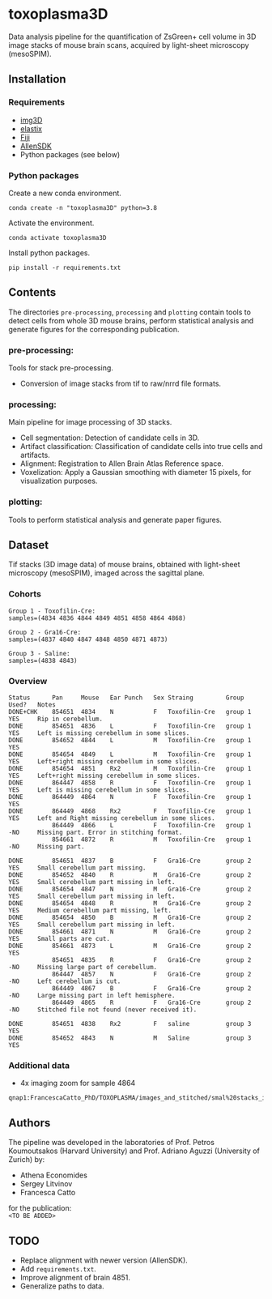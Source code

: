 # toxoplasma3D

Data analysis pipeline for the quantification of ZsGreen+ cell volume in 3D image stacks of mouse brain scans, acquired by light-sheet microscopy (mesoSPIM).



## Installation


### Requirements

* [img3D](https://github.com/aecon/img3D)
* [elastix](https://elastix.lumc.nl)
* [Fiji](https://fiji.sc)
* [AllenSDK](https://allensdk.readthedocs.io/en/latest)
* Python packages (see below)


### Python packages

Create a new conda environment.
```
conda create -n "toxoplasma3D" python=3.8
```

Activate the environment.
```
conda activate toxoplasma3D
```

Install python packages.
```
pip install -r requirements.txt
```



## Contents

The directories `pre-processing`, `processing` and `plotting` contain tools to detect cells from whole 3D mouse brains, perform statistical analysis and generate figures for the corresponding publication.

### pre-processing:
Tools for stack pre-processing.
* Conversion of image stacks from tif to raw/nrrd file formats.

### processing:
Main pipeline for image processing of 3D stacks.
* Cell segmentation: Detection of candidate cells in 3D.
* Artifact classification: Classification of candidate cells into true cells and artifacts.
* Alignment: Registration to Allen Brain Atlas Reference space.
* Voxelization: Apply a Gaussian smoothing with diameter 15 pixels, for visualization purposes.

### plotting:
Tools to perform statistical analysis and generate paper figures.



## Dataset

Tif stacks (3D image data) of mouse brains, obtained with light-sheet microscopy (mesoSPIM), imaged across the sagittal plane.

### Cohorts
```
Group 1 - Toxofilin-Cre:
samples=(4834 4836 4844 4849 4851 4858 4864 4868)

Group 2 - Gra16-Cre:
samples=(4837 4840 4847 4848 4850 4871 4873)

Group 3 - Saline:
samples=(4838 4843)
```

### Overview
```
Status      Pan     Mouse	Ear Punch	Sex	Straing         Group       Used?   Notes
DONE+CHK    854651	4834	N	        F	Toxofilin-Cre   group 1     YES     Rip in cerebellum.
DONE        854651	4836	L	        F	Toxofilin-Cre   group 1     YES     Left is missing cerebellum in some slices.
DONE        854652	4844	L	        M	Toxofilin-Cre   group 1     YES
DONE        854654	4849	L	        M	Toxofilin-Cre   group 1     YES     Left+right missing cerebellum in some slices.
DONE        854654	4851	Rx2	        M	Toxofilin-Cre   group 1     YES     Left+right missing cerebellum in some slices.
DONE        864447	4858	R	        F	Toxofilin-Cre   group 1     YES     Left is missing cerebellum in some slices.
DONE        864449	4864	N	        F	Toxofilin-Cre   group 1     YES
DONE        864449	4868	Rx2	        F	Toxofilin-Cre   group 1     YES     Left and Right missing cerebellum in some slices.
            864449	4866	L	        F	Toxofilin-Cre   group 1     -NO     Missing part. Error in stitching format.
            854661	4872	R	        M	Toxofilin-Cre   group 1     -NO     Missing part.

DONE        854651	4837	B	        F	Gra16-Cre       group 2     YES     Small cerebellum part missing.
DONE        854652	4840	R	        M	Gra16-Cre       group 2     YES     Small cerebellum part missing in left.
DONE        854654	4847	N	        M	Gra16-Cre       group 2     YES     Small cerebellum part missing in left.
DONE        854654	4848	R	        M	Gra16-Cre       group 2     YES     Medium cerebellum part missing, left.
DONE        854654	4850	B	        M	Gra16-Cre       group 2     YES     Small cerebellum part missing in left.
DONE        854661	4871	N	        M	Gra16-Cre       group 2     YES     Small parts are cut.
DONE        854661	4873	L	        M	Gra16-Cre       group 2     YES
            854651	4835	R	        F	Gra16-Cre       group 2     -NO     Missing large part of cerebellum.
            864447	4857	N	        F	Gra16-Cre       group 2     -NO     Left cerebellum is cut.
            864449	4867	B	        F	Gra16-Cre       group 2     -NO     Large missing part in left hemisphere.
            864449	4865	R	        F	Gra16-Cre       group 2     -NO     Stitched file not found (never received it).

DONE        854651	4838	Rx2	        F	saline          group 3     YES
DONE        854652	4843	N	        M	Saline          group 3     YES
```


### Additional data
* 4x imaging zoom for sample 4864

```
qnap1:FrancescaCatto_PhD/TOXOPLASMA/images_and_stitched/smal%20stacks_images_4x_1um%20resolution
```


## Authors
The pipeline was developed in the laboratories of Prof. Petros Koumoutsakos (Harvard University) and Prof. Adriano Aguzzi (University of Zurich) by:

* Athena Economides
* Sergey Litvinov
* Francesca Catto

for the publication:  
`<TO BE ADDED>`


## TODO
* Replace alignment with newer version (AllenSDK).
* Add `requirements.txt`.
* Improve alignment of brain 4851.
* Generalize paths to data.

